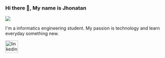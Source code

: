 ### Hi there 👋, My name is Jhonatan
![](https://i.pinimg.com/originals/d5/1e/06/d51e06d5787828115cf78d164d0759df.png)

I'm a informatics engineering student. My passion is technology and learn everyday something new.


[<img src='https://cdn.jsdelivr.net/npm/simple-icons@3.0.1/icons/linkedin.svg' alt='linkedin' height='40'>](https://www.linkedin.com/in/jhonatancuevamendoza//)  

